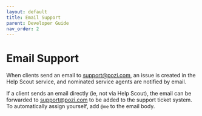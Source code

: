 ```yaml
---
layout: default
title: Email Support
parent: Developer Guide
nav_order: 2
---
```


# Email Support

When clients send an email to [support@pozi.com](mailto:support@pozi.com), an issue is created in the Help Scout service, and nominated service agents are notified by email.

If a client sends an email directly (ie, not via Help Scout), the email can be forwarded to support@pozi.com to be added to the support ticket system. To automatically assign yourself, add `@me` to the email body.

